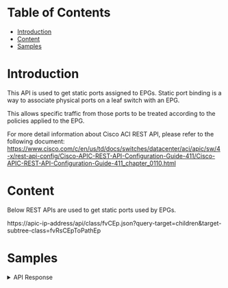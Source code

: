 # Table of Contents
- [Introduction](#introduction)
- [Content](#content)
- [Samples](#sample)

# Introduction <a name="introduction"></a>
This API is used to get static ports assigned to EPGs. Static port binding is a way to associate physical ports on a leaf switch with an EPG.

This allows specific traffic from those ports to be treated according to the policies applied to the EPG.

For more detail information about Cisco ACI REST API, please refer to the following document: https://www.cisco.com/c/en/us/td/docs/switches/datacenter/aci/apic/sw/4-x/rest-api-config/Cisco-APIC-REST-API-Configuration-Guide-411/Cisco-APIC-REST-API-Configuration-Guide-411_chapter_0110.html

# Content <a name="content"></a>
Below REST APIs are used to get static ports used by EPGs.


https://apic-ip-address/api/class/fvCEp.json?query-target=children&target-subtree-class=fvRsCEpToPathEp

# Samples <a name="sample"></a>
<details><summary>API Response</summary>

```json
[        
   {
        "tenant": "NB.BOS",
        "ap": "APP.DEV-AP",
        "epg": "WEB-EPG",
        "cep": "00:50:56:BE:5C:46",
        "pod": "pod-1",
        "node": "node-101",
        "intfname": "pod-1/node-101/Switch101-102_1-ports-45_PolGrp",
        "lcOwn": "local",
        "lcC": "learned,vmm",
        "state": "formed"
    },
    {
        "tenant": "NB.NYC",
        "ap": "L3out-PBR",
        "epg": "L3out-PBR-EPG",
        "cep": "00:50:56:8C:98:49",
        "pod": "pod-2",
        "node": "node-103",
        "intfname": "pod-2/node-103/Switch103-104_1-ports-11_PolGrp",
        "lcOwn": "local",
        "lcC": "vmm",
        "state": "formed"
    },
    //...
]
```
</details>
<br />